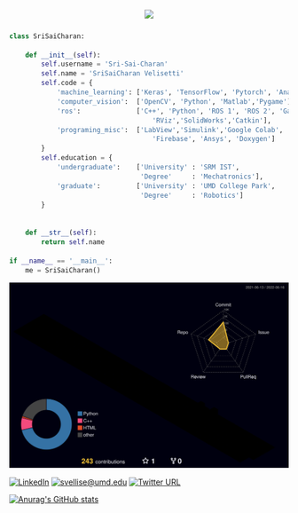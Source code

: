 <h2  align="center">

<a  href="https://git.io/typing-svg">

<img  src="https://readme-typing-svg.herokuapp.com?size=27&center=true&vCenter=true&lines=Hello+%2C+There+!;This+is+Sai+Charan;Welcome+to+my+profile">

</a>

</h2>

```python
class SriSaiCharan:

    def __init__(self):
        self.username = 'Sri-Sai-Charan'
        self.name = 'SriSaiCharan Velisetti'
        self.code = {
            'machine_learning': ['Keras', 'TensorFlow', 'Pytorch', 'Anaconda', 'Python'],
            'computer_vision':  ['OpenCV', 'Python', 'Matlab','Pygame'],
            'ros':              ['C++', 'Python', 'ROS 1', 'ROS 2', 'Gazebo',
                                    'RViz','SolidWorks','Catkin'],
            'programing_misc':  ['LabView','Simulink','Google Colab', 
                                    'Firebase', 'Ansys', 'Doxygen']
        }
        self.education = {
            'undergraduate':    ['University' : 'SRM IST',
                                 'Degree'     : 'Mechatronics'],
            'graduate':         ['University' : 'UMD College Park',
                                 'Degree'     : 'Robotics']
        }
        

    def __str__(self):
        return self.name

if __name__ == '__main__':
    me = SriSaiCharan()
```
![](./profile-3d-contrib/profile-night-rainbow.svg)

[![LinkedIn](https://img.shields.io/static/v1?label=LinkedIn&message=%20&color=orange&logo=LinkedIn&style=flat-square&logoColor=white)](https://www.linkedin.com/in/sri-sai-charan-v-4627ba173/)
[![svellise@umd.edu](https://img.shields.io/static/v1?label=svellise@umd.edu&message=%20&color=red&logo=gmail&style=flat-square&logoColor=white)](mailto:svellise@umd.edu)
[![Twitter URL](https://img.shields.io/twitter/url/https/twitter.com/bukotsunikki.svg?style=social&label=Follow%20%40SaiCharan8912)](https://twitter.com/SaiCharan8912)


[![Anurag's GitHub stats](https://github-readme-stats.vercel.app/api?username=Sri-Sai-Charan)](https://github.com/anuraghazra/github-readme-stats)

